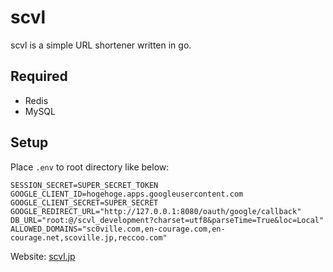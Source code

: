 # scvl

scvl is a simple URL shortener written in go.

## Required

- Redis
- MySQL

## Setup

Place `.env` to root directory like below:

```
SESSION_SECRET=SUPER_SECRET_TOKEN
GOOGLE_CLIENT_ID=hogehoge.apps.googleusercontent.com
GOOGLE_CLIENT_SECRET=SUPER_SECRET
GOOGLE_REDIRECT_URL="http://127.0.0.1:8080/oauth/google/callback"
DB_URL="root:@/scvl_development?charset=utf8&parseTime=True&loc=Local"
ALLOWED_DOMAINS="sc0ville.com,en-courage.com,en-courage.net,scoville.jp,reccoo.com"
```

Website: [scvl.jp](https://scvl.jp)
